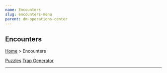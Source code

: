 ```yaml
---
name: Encounters
slug: encounters-menu
parent: dm-operations-center
---
```

## Encounters
[Home](dm-operations-center) > Encounters

<div class="menu-container">
    <a href="puzzles">Puzzles</a>
    <a href="trap-generator">Trap Generator</a>
    <a href="."></a>
    <a href="."></a>
    <a href="."></a>
    <a href="."></a>
    <a href="."></a>
    <a href="."></a>
    <a href="."></a>
    <a href="."></a>
    <a href="."></a>
    <a href="."></a>
    <a href="."></a>
    <a href="."></a>
    <a href="."></a>
</div>
<hr/>